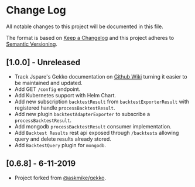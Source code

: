 # Change Log
All notable changes to this project will be documented in this file.

The format is based on [Keep a Changelog](http://keepachangelog.com/) 
and this project adheres to [Semantic Versioning](http://semver.org/).

## [1.0.0] - Unreleased

- Track Jspare's Gekko documentation on [Github Wiki](https://github.com/jspare-projects/gekko/wiki) turning it easier to be maintained and updated.
- Add GET `/config` endpoint.
- Add Kubernetes support with Helm Chart.
- Add new subscription `backtestResult` from `backtestExporterResult` with registered handle `processBacktestResult`.
- Add new plugin `backtestAdapterExporter` to subscribe a `processBacktestResult`. 
- Add mongodb `processBacktestResult` consumer implementation.
- Add `Backtest Results` rest api exposed through `/backtests` allowing query and delete results already stored.
- Add `BacktestQuery` plugin for `mongodb`.

## [0.6.8] - 6-11-2019

- Project forked from [@askmike/gekko](https://github.com/askmike/gekko).
